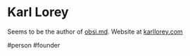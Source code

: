 # Karl Lorey
Seems to be the author of [obsi.md](obsi.md).
Website at [karllorey.com](https://karllorey.com)

#person #founder